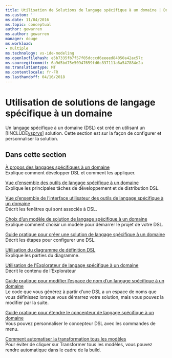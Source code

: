 ```yaml
---
title: Utilisation de Solutions de langage spécifique à un domaine | Documents Microsoft
ms.custom: ''
ms.date: 11/04/2016
ms.topic: conceptual
author: gewarren
ms.author: gewarren
manager: douge
ms.workload:
- multiple
ms.technology: vs-ide-modeling
ms.openlocfilehash: e5b7335fb7f57f05dcccd6eeeed84050a42ac57c
ms.sourcegitcommit: 6a9d5bd75e50947659fd6c837111a6a547884e2a
ms.translationtype: MT
ms.contentlocale: fr-FR
ms.lasthandoff: 04/16/2018
---
```

# <a name="working-with-domain-specific-language-solutions"></a>Utilisation de solutions de langage spécifique à un domaine
Un langage spécifique à un domaine (DSL) est créé en utilisant un [!INCLUDE[vsprvs](../code-quality/includes/vsprvs_md.md)] solution. Cette section est sur la façon de configurer et personnaliser la solution.  
  
## <a name="in-this-section"></a>Dans cette section  
 [À propos des langages spécifiques à un domaine](../modeling/about-domain-specific-languages.md)  
 Explique comment développer DSL et comment les appliquer.  
  
 [Vue d’ensemble des outils de langage spécifique à un domaine](../modeling/overview-of-domain-specific-language-tools.md)  
 Explique les principales tâches de développement et de distribution DSL.  
  
 [Vue d’ensemble de l’interface utilisateur des outils de langage spécifique à un domaine](../modeling/overview-of-the-domain-specific-language-tools-user-interface.md)  
 Décrit les fenêtres qui sont associés à DSL.  
  
 [Choix d’un modèle de solution de langage spécifique à un domaine](../modeling/choosing-a-domain-specific-language-solution-template.md)  
 Explique comment choisir un modèle pour démarrer le projet de votre DSL.  
  
 [Guide pratique pour créer une solution de langage spécifique à un domaine](../modeling/how-to-create-a-domain-specific-language-solution.md)  
 Décrit les étapes pour configurer une DSL.  
  
 [Utilisation du diagramme de définition DSL](../modeling/working-with-the-dsl-definition-diagram.md)  
 Explique les parties du diagramme.  
  
 [Utilisation de l’Explorateur de langage spécifique à un domaine](../modeling/working-with-the-domain-specific-language-explorer.md)  
 Décrit le contenu de l’Explorateur  
  
 [Guide pratique pour modifier l’espace de nom d’un langage spécifique à un domaine](../modeling/how-to-change-the-namespace-of-a-domain-specific-language.md)  
 Le code que vous générez à partir d’une DSL a un espace de noms que vous définissez lorsque vous démarrez votre solution, mais vous pouvez la modifier par la suite.  
  
 [Guide pratique pour étendre le concepteur de langage spécifique à un domaine](../modeling/how-to-extend-the-domain-specific-language-designer.md)  
 Vous pouvez personnaliser le concepteur DSL avec les commandes de menu.  
  
 [Comment automatiser la transformation tous les modèles](http://msdn.microsoft.com/b63cfe20-fe5e-47cc-9506-59b29bca768a)  
 Pour éviter de cliquer sur Transformer tous les modèles, vous pouvez rendre automatique dans le cadre de la build.
